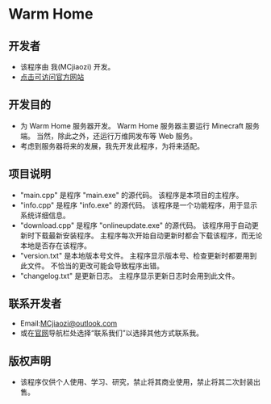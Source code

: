 # Warm Home
## 开发者
* 该程序由 我(MCjiaozi) 开发。
* [点击可访问官方网站](https://www.mcjiaozi.icu)
## 开发目的
* 为 Warm Home 服务器开发。
Warm Home 服务器主要运行 Minecraft 服务端。
当然，除此之外，还运行万维网发布等 Web 服务。
* 考虑到服务器将来的发展，我先开发此程序，为将来适配。
## 项目说明
* "main.cpp" 是程序 "main.exe" 的源代码。
该程序是本项目的主程序。
* "info.cpp" 是程序 "info.exe" 的源代码。
该程序是一个功能程序，用于显示系统详细信息。
* "download.cpp" 是程序 "onlineupdate.exe" 的源代码。
该程序用于自动更新时下载最新安装程序。
主程序每次开始自动更新时都会下载该程序，而无论本地是否存在该程序。
* "version.txt" 是本地版本号文件。
主程序显示版本号、检查更新时都要用到此文件。
不恰当的更改可能会导致程序出错。
* "changelog.txt" 是更新日志。
主程序显示更新日志时会用到此文件。

## 联系开发者
* Email:MCjiaozi@outlook.com
* 或在[官网](http://www.mcjiaozi.icu)导航栏处选择“联系我们”以选择其他方式联系我。

## 版权声明
* 该程序仅供个人使用、学习、研究，禁止将其商业使用，禁止将其二次封装出售。
